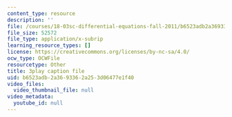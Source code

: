 ```yaml
---
content_type: resource
description: ''
file: /courses/18-03sc-differential-equations-fall-2011/b6523adb2a3693362a253d06477e1f40_YQ7HEE8-OfA.srt
file_size: 52572
file_type: application/x-subrip
learning_resource_types: []
license: https://creativecommons.org/licenses/by-nc-sa/4.0/
ocw_type: OCWFile
resourcetype: Other
title: 3play caption file
uid: b6523adb-2a36-9336-2a25-3d06477e1f40
video_files:
  video_thumbnail_file: null
video_metadata:
  youtube_id: null
---
```

